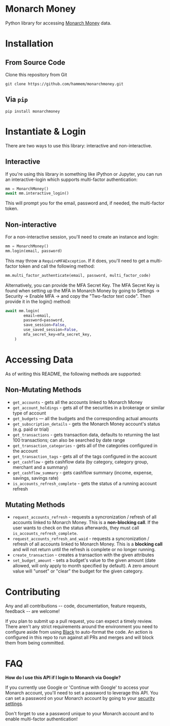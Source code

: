 # Monarch Money

Python library for accessing [Monarch Money](https://www.monarchmoney.com/referral/ngam2i643l) data.

# Installation

## From Source Code

Clone this repository from Git

`git clone https://github.com/hammem/monarchmoney.git`

## Via `pip`

`pip install monarchmoney`
# Instantiate & Login

There are two ways to use this library: interactive and non-interactive.

## Interactive

If you're using this library in something like iPython or Jupyter, you can run an interactive-login which supports multi-factor authentication:

```python
mm = MonarchMoney()
await mm.interactive_login()
```
This will prompt you for the email, password and, if needed, the multi-factor token.

## Non-interactive

For a non-interactive session, you'll need to create an instance and login:

```python
mm = MonarchMoney()
mm.login(email, password)
```

This may throw a `RequireMFAException`.  If it does, you'll need to get a multi-factor token and call the following method:

```python
mm.multi_factor_authenticate(email, password, multi_factor_code)
```

Alternatively, you can provide the MFA Secret Key. The MFA Secret Key is found when setting up the MFA in Monarch Money by going to Settings -> Security -> Enable MFA -> and copy the "Two-factor text code". Then provide it in the login() method:
```python
await mm.login(
        email=email,
        password=password,
        save_session=False,
        use_saved_session=False,
        mfa_secret_key=mfa_secret_key,
    )

```

# Accessing Data

As of writing this README, the following methods are supported:

## Non-Mutating Methods

- `get_accounts` - gets all the accounts linked to Monarch Money
- `get_account_holdings` - gets all of the securities in a brokerage or similar type of account
- `get_budgets` — all the budgets and the corresponding actual amounts
- `get_subscription_details` - gets the Monarch Money account's status (e.g. paid or trial)
- `get_transactions` - gets transaction data, defaults to returning the last 100 transactions; can also be searched by date range
- `get_transaction_categories` - gets all of the categories configured in the account
- `get_transaction_tags` - gets all of the tags configured in the account
- `get_cashflow` - gets cashflow data (by category, category group, merchant and a summary)
- `get_cashflow_summary` - gets cashflow summary (income, expense, savings, savings rate)
- `is_accounts_refresh_complete` - gets the status of a running account refresh

## Mutating Methods

- `request_accounts_refresh` - requests a syncronization / refresh of all accounts linked to Monarch Money. This is a **non-blocking call**. If the user wants to check on the status afterwards, they must call `is_accounts_refresh_complete`.
- `request_accounts_refresh_and_waid` - requests a syncronization / refresh of all accounts linked to Monarch Money. This is a **blocking call** and will not return until the refresh is complete or no longer running.
- `create_transaction` - creates a transaction with the given attributes
- `set_budget_amount` - sets a budget's value to the given amount (date allowed, will only apply to month specified by default). A zero amount value will "unset" or "clear" the budget for the given category.

# Contributing

Any and all contributions -- code, documentation, feature requests, feedback -- are welcome!

If you plan to submit up a pull request, you can expect a timely review.  There aren't any strict requirements around the environment you need to configure aside from using [Black](https://github.com/psf/black) to auto-format the code.  An action is configured in this repo to run against all PRs and merges and will block them from being committed.

# FAQ

**How do I use this API if I login to Monarch via Google?**

If you currently use Google or 'Continue with Google' to access your Monarch account, you'll need to set a password to leverage this API.  You can set a password on your Monarch account by going to your [security settings](https://app.monarchmoney.com/settings/security).  

Don't forget to use a password unique to your Monarch account and to enable multi-factor authentication!
